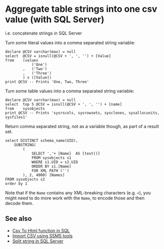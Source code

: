 ﻿# Aggregate table strings into one csv value (with SQL Server)

i.e. concatenate strings in SQL Server

Turn some literal values into a comma separated string variable:

	declare @CSV varchar(max) = null
	select  @CSV = isnull(@CSV + ', ', '') + [Value]
	from    (values
				('One')
			,   ('Two')
			,   ('Three')
			) v ([Value])
	print @CSV -- Prints 'One, Two, Three'


Turn some table values into a comma separated string variable:

	declare @CSV varchar(max) = null
	select  top 5 @CSV = isnull(@CSV + ', ', '') + [name]
	from    sysobjects
	print @CSV -- Prints 'sysrscols, sysrowsets, sysclones, sysallocunits, sysfiles1'



Return comma separated string, not as a variable though, as part of a result set.

	select DISTINCT schema_name(UID),
		SUBSTRING(
			(
				SELECT ','+ [Name]  AS [text()]
				FROM sysobjects s1
				WHERE s1.UID = s2.UID
				ORDER BY s1.[Name]
				FOR XML PATH ('')
			), 2, 4000) [Names]
	FROM sysobjects s2
	order by 1


Note that if the `Name` contains any XML-breaking characters (e.g. `<`), you might need to do more work with the `Name`, to encode those and then decode them.


## See also

- [Csv To Html function in SQL](CsvToHtml_Function_in_SQL.md)
- [Import CSV using SSMS tools](import_csv.md)
- [Split string in SQL Server](split_string.md)